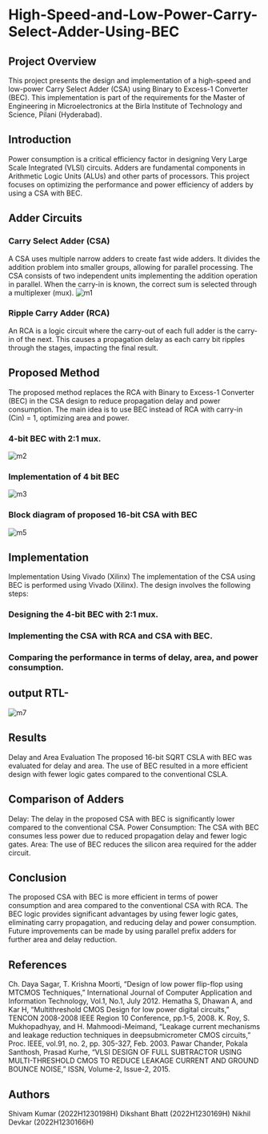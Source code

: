 # High-Speed-and-Low-Power-Carry-Select-Adder-Using-BEC

## Project Overview
This project presents the design and implementation of a high-speed and low-power Carry Select Adder (CSA) using Binary to Excess-1 Converter (BEC). This implementation is part of the requirements for the Master of Engineering in Microelectronics at the Birla Institute of Technology and Science, Pilani (Hyderabad).

## Introduction
Power consumption is a critical efficiency factor in designing Very Large Scale Integrated (VLSI) circuits. Adders are fundamental components in Arithmetic Logic Units (ALUs) and other parts of processors. This project focuses on optimizing the performance and power efficiency of adders by using a CSA with BEC.

## Adder Circuits
### Carry Select Adder (CSA)
A CSA uses multiple narrow adders to create fast wide adders. It divides the addition problem into smaller groups, allowing for parallel processing.
The CSA consists of two independent units implementing the addition operation in parallel.
When the carry-in is known, the correct sum is selected through a multiplexer (mux).
![m1](https://github.com/shivam221997/High-Speed-and-Low-Power-Carry-Select-Adder-Using-BEC/assets/156662255/26d9a642-4b8e-4304-bfd2-5c6a608e49c5)

### Ripple Carry Adder (RCA)
An RCA is a logic circuit where the carry-out of each full adder is the carry-in of the next.
This causes a propagation delay as each carry bit ripples through the stages, impacting the final result.

## Proposed Method
The proposed method replaces the RCA with Binary to Excess-1 Converter (BEC) in the CSA design to reduce propagation delay and power consumption. The main idea is to use BEC instead of RCA with carry-in (Cin) = 1, optimizing area and power.

### 4-bit BEC with 2:1 mux.
![m2](https://github.com/shivam221997/High-Speed-and-Low-Power-Carry-Select-Adder-Using-BEC/assets/156662255/f6555bf7-2063-40e7-9c33-7e30a318f083)
   
 ### Implementation of 4 bit BEC
![m3](https://github.com/shivam221997/High-Speed-and-Low-Power-Carry-Select-Adder-Using-BEC/assets/156662255/4049430f-46bc-4393-b21e-e6dcba85077a)
  
 ### Block diagram of proposed 16-bit CSA with BEC
![m5](https://github.com/shivam221997/High-Speed-and-Low-Power-Carry-Select-Adder-Using-BEC/assets/156662255/ef210b94-6c24-463d-970c-1d7ad6fe52cc)
  
## Implementation
Implementation Using Vivado (Xilinx)
The implementation of the CSA using BEC is performed using Vivado (Xilinx). The design involves the following steps:

### Designing the 4-bit BEC with 2:1 mux.
### Implementing the CSA with RCA and CSA with BEC.
### Comparing the performance in terms of delay, area, and power consumption.

## output RTL-
![m7](https://github.com/shivam221997/High-Speed-and-Low-Power-Carry-Select-Adder-Using-BEC/assets/156662255/a83342a1-8f9e-4944-bae1-b1dcaaa8df4e)


## Results
Delay and Area Evaluation
The proposed 16-bit SQRT CSLA with BEC was evaluated for delay and area.
The use of BEC resulted in a more efficient design with fewer logic gates compared to the conventional CSLA.
## Comparison of Adders
Delay: The delay in the proposed CSA with BEC is significantly lower compared to the conventional CSA.
Power Consumption: The CSA with BEC consumes less power due to reduced propagation delay and fewer logic gates.
Area: The use of BEC reduces the silicon area required for the adder circuit.
## Conclusion
The proposed CSA with BEC is more efficient in terms of power consumption and area compared to the conventional CSA with RCA.
The BEC logic provides significant advantages by using fewer logic gates, eliminating carry propagation, and reducing delay and power consumption.
Future improvements can be made by using parallel prefix adders for further area and delay reduction.
## References
Ch. Daya Sagar, T. Krishna Moorti, “Design of low power flip-flop using MTCMOS Techniques,” International Journal of Computer Application and Information Technology, Vol.1, No.1, July 2012.
Hematha S, Dhawan A, and Kar H, “Multithreshold CMOS Design for low power digital circuits,” TENCON 2008-2008 IEEE Region 10 Conference, pp.1-5, 2008.
K. Roy, S. Mukhopadhyay, and H. Mahmoodi-Meimand, “Leakage current mechanisms and leakage reduction techniques in deepsubmicrometer CMOS circuits,” Proc. IEEE, vol.91, no. 2, pp. 305-327, Feb. 2003.
Pawar Chander, Pokala Santhosh, Prasad Kurhe, “VLSI DESIGN OF FULL SUBTRACTOR USING MULTI-THRESHOLD CMOS TO REDUCE LEAKAGE CURRENT AND GROUND BOUNCE NOISE,” ISSN, Volume-2, Issue-2, 2015.

## Authors
Shivam Kumar (2022H1230198H)
Dikshant Bhatt (2022H1230169H)
Nikhil Devkar (2022H1230166H)
